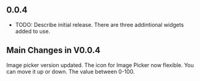## 0.0.4

* TODO: Describe initial release.
There are three addintional widgets added to use.
## Main Changes in V0.0.4
Image picker version updated. The icon for Image Picker now flexible. You can move it up or down. The value between 0-100.
